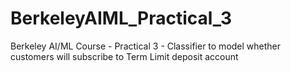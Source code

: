 # BerkeleyAIML_Practical_3
Berkeley AI/ML Course - Practical 3 - Classifier to model whether customers will subscribe to Term Limit deposit account 
